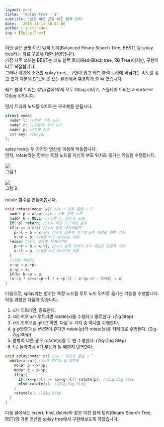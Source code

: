 ```yaml
---
layout: post
title:  "Splay Tree - 1"
subtitle: "쉽고 빠른 균형 이진 탐색 트리"
date:   2018-11-12 00:47:00
author : justiceHui
tag : [Splay-Tree]
---
```


이번 글은 균형 이진 탐색 트리(Balanced Binary Search Tree, BBST) 중 splay tree라는 자료 구조에 대한 설명입니다.<br>
가장 자주 쓰이는 BBST는 레드 블랙 트리(Red-Black tree, RB Tree)이지만, 구현이 너무 복잡합니다.<br>
그러나 이번에 소개할 splay tree는 구현이 쉽고 레드 블랙 트리에 버금가는 속도를 갖고 있기 때문에 STL을 못 쓰는 환경에서 유용하게 쓸 수 있습니다.<br>

레드 블랙 트리는 삽입/검색/삭제 모두 O(log n)이고, 스플레이 트리는 amortized O(log n)입니다.

먼저 트리의 노드를 의미하는 구조체를 만듭시다.
```cpp
struct node{
  node* l; //왼쪽 자식 노드
  node* r; //오른쪽 자식 노드
  node* p; //부모 노드
  int key; //key값
};
```

splay tree는 두 가지의 연산을 이용해 작동합니다.<br>
먼저, rotate라는 함수는 특정 노드를 자신의 부모 위치로 옮기는 기능을 수행합니다.<br><br>
<img src = "https://i.imgur.com/35c0G8k.png"><br>그림 1<br><br>
<img src = "https://i.imgur.com/9OHbrUr.png"><br>그림 2<br><br>
rotate 함수를 만들어봅시다.<br>
```cpp
void rotate(node* x){ //x : 위로 올릴 노드
  node* p = x->p; //p : x의 부모 노드
  node* b = NULL; //그림 1, 2의 b 노드
  if(!p) return; //x가 루트 노드라면 종료
  if(x == p->l){ //x가 왼쪽 자식이라면
    p->l = b = x->r; //x의 오른쪽 자식이 p의 새로운 왼쪽 자식
    x->r = p; //p를 x의 자식으로 이동
  }else{ //x가 오른쪽 자식이라면
    p->r = b = x->l; //x의 왼쪽 자식이 p의 새로운 오른쪽 자식
    x->l = p; //p를 x의 자식으로 이동
  }
  //부모 재설정
  x->p = p->p;
  p->p = x;
  if(b) b->p = p;
  (x->p ? p==x->p->l ? x->p->l : x->p->r : tree) = x;
}
```

다음으로, splay라는 함수는 특정 노드를 루트 노드 위치로 옮기는 기능을 수행합니다. 작동 과정은 다음과 같습니다.
1. x가 루트라면, 종료한다.
2. x의 부모 p가 루트라면 rotate(x)를 수행하고 종료한다. (Zig Step)
3. x의 조부모를 g라고 하면, 다음 두 가지 중 하나를 수행한다.
  1. g-p방향과 p-x방향이 같다면 rotate(p)와 rotate(x)를 차례대로 수행한다. (Zig-Zig Step)
  2. 방향이 다른 경우 rotate(x)를 두 번 수행한다. (Zig-Zag Step)
4. 1로 돌아가서 x가 루트가 될 때까지 반복한다.

```cpp
void splay(node* x){ //x : 루트로 올릴 노드
  while(x->p){ //x가 루트가 될 때까지
    node* p = x->p;
    node* g = p->p;
    if(g){
      if((x==p->l) == (p==g->l)) rotate(p); //Zig-Zig Step
      else rotate(x); //Zig-Zag Step
    }
    rotate(x); //Zig Step
  }
}
```

다음 글에서는 insert, find, delete와 같은 이진 탐색 트리(Binary Search Tree, BST)의 기본 연산을 splay tree에서 구현해보도록 하겠습니다.
